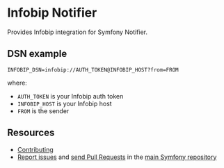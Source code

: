 Infobip Notifier
================

Provides Infobip integration for Symfony Notifier.

DSN example
-----------

```
INFOBIP_DSN=infobip://AUTH_TOKEN@INFOBIP_HOST?from=FROM
```

where:
 - `AUTH_TOKEN` is your Infobip auth token
 - `INFOBIP_HOST` is your Infobip host
 - `FROM` is the sender

Resources
---------

  * [Contributing](https://symfony.com/doc/current/contributing/index.html)
  * [Report issues](https://github.com/symfony/symfony/issues) and
    [send Pull Requests](https://github.com/symfony/symfony/pulls)
    in the [main Symfony repository](https://github.com/symfony/symfony)
